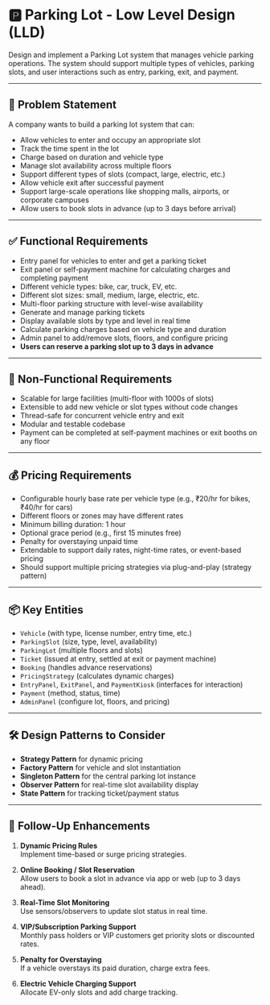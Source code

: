 # 🅿️ Parking Lot - Low Level Design (LLD)

Design and implement a Parking Lot system that manages vehicle parking operations. The system should support multiple types of vehicles, parking slots, and user interactions such as entry, parking, exit, and payment.

---

## 📌 Problem Statement

A company wants to build a parking lot system that can:

- Allow vehicles to enter and occupy an appropriate slot
- Track the time spent in the lot
- Charge based on duration and vehicle type
- Manage slot availability across multiple floors
- Support different types of slots (compact, large, electric, etc.)
- Allow vehicle exit after successful payment
- Support large-scale operations like shopping malls, airports, or corporate campuses
- Allow users to book slots in advance (up to 3 days before arrival)

---

## ✅ Functional Requirements

- Entry panel for vehicles to enter and get a parking ticket
- Exit panel or self-payment machine for calculating charges and completing payment
- Different vehicle types: bike, car, truck, EV, etc.
- Different slot sizes: small, medium, large, electric, etc.
- Multi-floor parking structure with level-wise availability
- Generate and manage parking tickets
- Display available slots by type and level in real time
- Calculate parking charges based on vehicle type and duration
- Admin panel to add/remove slots, floors, and configure pricing
- **Users can reserve a parking slot up to 3 days in advance**

---

## 🚫 Non-Functional Requirements

- Scalable for large facilities (multi-floor with 1000s of slots)
- Extensible to add new vehicle or slot types without code changes
- Thread-safe for concurrent vehicle entry and exit
- Modular and testable codebase
- Payment can be completed at self-payment machines or exit booths on any floor

---

## 💰 Pricing Requirements

- Configurable hourly base rate per vehicle type (e.g., ₹20/hr for bikes, ₹40/hr for cars)
- Different floors or zones may have different rates
- Minimum billing duration: 1 hour
- Optional grace period (e.g., first 15 minutes free)
- Penalty for overstaying unpaid time
- Extendable to support daily rates, night-time rates, or event-based pricing
- Should support multiple pricing strategies via plug-and-play (strategy pattern)

---

## 📦 Key Entities

- `Vehicle` (with type, license number, entry time, etc.)
- `ParkingSlot` (size, type, level, availability)
- `ParkingLot` (multiple floors and slots)
- `Ticket` (issued at entry, settled at exit or payment machine)
- `Booking` (handles advance reservations)
- `PricingStrategy` (calculates dynamic charges)
- `EntryPanel`, `ExitPanel`, and `PaymentKiosk` (interfaces for interaction)
- `Payment` (method, status, time)
- `AdminPanel` (configure lot, floors, and pricing)

---

## 🛠 Design Patterns to Consider

- **Strategy Pattern** for dynamic pricing
- **Factory Pattern** for vehicle and slot instantiation
- **Singleton Pattern** for the central parking lot instance
- **Observer Pattern** for real-time slot availability display
- **State Pattern** for tracking ticket/payment status

---

## 🔁 Follow-Up Enhancements

1. **Dynamic Pricing Rules**  
   Implement time-based or surge pricing strategies.

2. **Online Booking / Slot Reservation**  
   Allow users to book a slot in advance via app or web (up to 3 days ahead).

3. **Real-Time Slot Monitoring**  
   Use sensors/observers to update slot status in real time.

4. **VIP/Subscription Parking Support**  
   Monthly pass holders or VIP customers get priority slots or discounted rates.

5. **Penalty for Overstaying**  
   If a vehicle overstays its paid duration, charge extra fees.

6. **Electric Vehicle Charging Support**  
   Allocate EV-only slots and add charge tracking.
